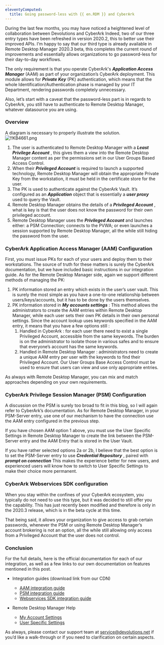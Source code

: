 ```yaml
---
eleventyComputed:
  title: Going password-less with {{ en.RDM }} and CyberArk
---
```

During the last few months, you may have noticed a heightened level of collaboration between Devolutions and CyberArk  Indeed, two of our three entry types have been refreshed in version 2020.2, this to better use their improved APIs. I’m happy to say that our third type is already available in Remote Desktop Manager 2020.3 beta, this completes the current round of improvements and essentially allows organizations to go password-less for their day-to-day workflows.  

The only requirement is that you operate CyberArk's ***Application Access Manager*** (AAM) as part of your organization’s CyberArk deployment. This module allows for ***Private Key*** (PK) authentication, which means that the whole Identification/Authentication phase is managed by your IT Department, rendering passwords completely unnecessary.  

Also, let’s start with a caveat that the password-less part is in regards to CyberArk, you still have to authenticate to Remote Desktop Manager, whatever datasource you are using.
### Overview
A diagram is necessary to properly illustrate the solution.  
![!!KB4661.png](https://webdevolutions.azureedge.net/docs/en/kb/KB4661.png)
1. The user is authenticated to Remote Desktop Manager with a ***Least Privilege Account*** , this gives them a view into the Remote Desktop Manager content as per the permissions set in our User Groups Based Access Control.
1. When their ***Privileged Account*** is required to launch a supported technology, Remote Desktop Manager will obtain the appropriate Private Key from the workstation, it must be held in the certificate store for the user.
1. The PK is used to authenticate against the CyberArk Vault. It’s configured as an ***Application*** object that is essentially a ***user proxy*** used to query the Vault.
1. Remote Desktop Manager obtains the details of a ***Privileged Account*** , what is key is that the user does not know the password for their own privileged account.
1. Remote Desktop Manager uses the ***Privileged Account*** and launches either: a PSM Connection; connects to the PVWA; or even launches a session supported by Remote Desktop Manager, all the while still hiding the password from the user.
### CyberArk Application Access Manager (AAM) Configuration
First, you must issue PKs for each of your users and deploy them to their workstations.  The source of truth for these matters is surely the CyberArk documentation, but we have included basic instructions in our integration guide. As for the Remote Desktop Manager side, again we support different methods of managing the PK:  

1. PK information stored an entry which exists in the user’s user vault. This is surely the most simple as you have a one-to-one relationship between users/keys/accounts, but it has to be done by the users themselves.
1. PK information stored in ***My accounts settings*** : This method allows the administrators to create the AAM entries within Remote Desktop Manager, while each user sets their own PK details in their own personal settings. Since the account lookup uses keywords specified in the AAM entry, it means that you have a few options still :
    1. Handled in CyberArk : for each user there need to exist a single Privileged Account, accessible from the same keywords. The burden is on the administrator to isolate those in various safes and to ensure that everyone’s account has the same keywords.
    1. Handled in Remote Desktop Manager : administrators need to create a unique AAM entry per user with the keywords to find their Privileged Account.  Our User Groups Base Access Control must be used to ensure that users can view and use only appropriate entries.  

As always with Remote Desktop Manager, you can mix and match approaches depending on your own requirements.
### CyberArk Privilege Session Manager (PSM) Configuration
A discussion on the PSM is surely too broad to fit in this blog, so I will again refer to CyberArk’s documentation.  As for Remote Desktop Manager, in your PSM-Server entry, use one of our mechanism to have the connection use the AAM entry configured in the previous step.  

If you have chosen AAM option 1 above, you must use the User Specific Settings in Remote Desktop Manager to create the link between the PSM-Server entry and the AAM Entry that is stored in the User Vault.  

If you have rather selected options 2a or 2b, I believe that the best option is to set the PSM-Server entry to use ***Credential Repository*** , paired with   ***prompt on connection*** This makes the experience better for new users, and experienced users will know how to switch to User Specific Settings to make their choice more permanent.
### CyberArk Webservices SDK configuration
When you stay within the confines of your CyberArk ecosystem, you typically do not need to use this type, but it was decided to still offer you the capability. This has just recently been modified and therefore is only in the 2020.3 release, which is in the beta cycle at this time.  

That being said, it allows your organization to give access to grab certain passwords, whenever the PSM or using Remote Desktop Manager’s account brokering is not an option, all the while still allowing only access from a Privileged Account that the user does not control.
### Conclusion
For the full details, here is the official documentation for each of our integration, as well as a few links to our own documentation on features mentioned in this post.  

* Integration guides (download link from our CDN)  
    * [AAM integration guide](https://cdn.devolutions.net/documents/cyberark/Devolutions%20Remote%20Desktop%20Manager%20-%20CyberArk%20AAM%20integration%20guide.pdf)  
    * [PSM integration guide](https://cdn.devolutions.net/documents/cyberark/Devolutions%20Remote%20Desktop%20Manager%20-%20CyberArk%20PSM%20integration%20guide.pdf)  
    * [Webservices SDK integration guide](https://cdn.devolutions.net/documents/cyberark/Devolutions%20Remote%20Desktop%20Manager%20-%20CyberArk%20Webservices%20SDK%20integration%20guide.pdf)  

* Remote Desktop Manager Help  
    * [My Account Settings](https://api.devolutions.net/redirection/e218081a-798e-4b5e-ae59-bee22c4ad31a)  
    * [User Specific Settings](https://api.devolutions.net/redirection/bf0b5e7d-fb57-4b02-9edd-ce9865bd024a)  
    
As always, please contact our support team at [service@devolutions.net](mailto:service@devolutions.net) if you’d like a walk-through or if you need to clarification on certain aspects.
